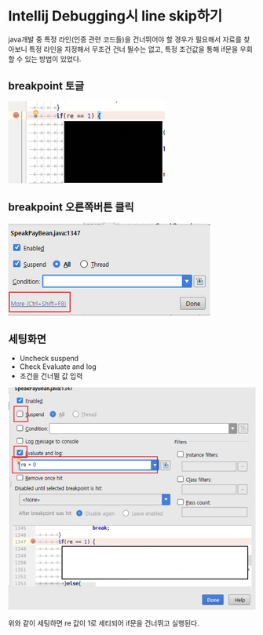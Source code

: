 # Intellij Debugging시 line skip하기
java개발 중 특정 라인(인증 관련 코드들)을 건너뛰어야 할 경우가 필요해서 자료를 찾아보니
특정 라인을 지정해서 무조건 건너 뛸수는 없고, 특정 조건값을 통해 if문을 우회할 수 있는 방법이 있었다.

## breakpoint 토글
![breakpoint 토글](toggle_break_point.png)

## breakpoint 오른쪽버튼 클릭
![More 클릭](click_more.png)

## 세팅화면
* Uncheck suspend
* Check Evaluate and log
* 조건을 건너뛸 값 입력

![세팅화면](setting.png)

위와 같이 세팅하면 re 값이 1로 세티되어 if문을 건너뛰고 실행된다.
